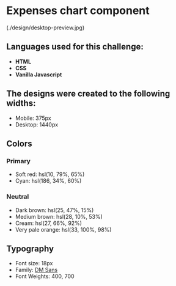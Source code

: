 # Expenses chart component

(./design/desktop-preview.jpg)

## Languages used for this challenge:

- **HTML**
- **CSS**
- **Vanilla Javascript**


## The designs were created to the following widths:

- Mobile: 375px
- Desktop: 1440px

## Colors

### Primary

- Soft red: hsl(10, 79%, 65%)
- Cyan: hsl(186, 34%, 60%)

### Neutral

- Dark brown: hsl(25, 47%, 15%)
- Medium brown: hsl(28, 10%, 53%)
- Cream: hsl(27, 66%, 92%)
- Very pale orange: hsl(33, 100%, 98%)

## Typography

- Font size: 18px
- Family: [DM Sans](https://fonts.google.com/specimen/DM+Sans)
- Font Weights: 400, 700

